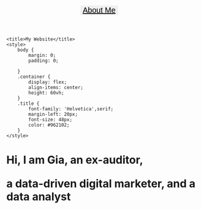 <html>
	<link rel="stylesheet" href="https://fonts.googleapis.com/css?family=Helvetica">
<header>
<style>
   button {
	style="float:right;
        background-color: white;
        border: none;
        cursor: pointer;
        text-decoration: underline;
        color: black;
	font-family: 'Helvetica',serif;	
	font-size: 20px;
	margin-right: 20px;
    }

    button:focus {
        outline: none;
    }

    button:hover {
        color: #962102;
    }
</style>

<button onclick="this.style.color='#962102'">About Me</button>
															    
</header>
<head>
	
	<title>My Website</title>
	<style>
		body {
			margin: 0;
			padding: 0;
			
		}
		.container {
			display: flex;
			align-items: center;
			height: 60vh;
		}
		.title {
			font-family: 'Helvetica',serif;	
			margin-left: 20px;
			font-size: 48px;
			color: #962102;
		}
	</style>
</head>
<body>
	<div class="container">
		<h1 class="title">Hi, I am Gia, an ex-auditor,<p>a data-driven digital marketer, and a data analyst</p> </h1>
	</div>
</body>
</html>
